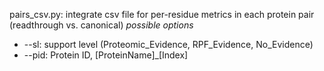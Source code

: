 pairs\_csv.py:
integrate csv file for per-residue metrics in each protein pair (readthrough vs. canonical)
*possible options*
- --sl: support level (Proteomic\_Evidence, RPF\_Evidence, No\_Evidence)
- --pid: Protein ID, [ProteinName]\_[Index]
